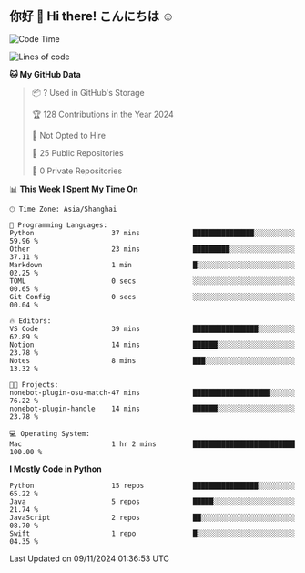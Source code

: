 ## 你好 👋 Hi there! こんにちは ☺️

<!--START_SECTION:waka-->
![Code Time](http://img.shields.io/badge/Code%20Time-25%20hrs%2044%20mins-blue)

![Lines of code](https://img.shields.io/badge/From%20Hello%20World%20I%27ve%20Written-8.6%20thousand%20lines%20of%20code-blue)

**🐱 My GitHub Data** 

> 📦 ? Used in GitHub's Storage 
 > 
> 🏆 128 Contributions in the Year 2024
 > 
> 🚫 Not Opted to Hire
 > 
> 📜 25 Public Repositories 
 > 
> 🔑 0 Private Repositories 
 > 
📊 **This Week I Spent My Time On** 

```text
🕑︎ Time Zone: Asia/Shanghai

💬 Programming Languages: 
Python                   37 mins             ███████████████░░░░░░░░░░   59.96 % 
Other                    23 mins             █████████░░░░░░░░░░░░░░░░   37.11 % 
Markdown                 1 min               █░░░░░░░░░░░░░░░░░░░░░░░░   02.25 % 
TOML                     0 secs              ░░░░░░░░░░░░░░░░░░░░░░░░░   00.65 % 
Git Config               0 secs              ░░░░░░░░░░░░░░░░░░░░░░░░░   00.04 % 

🔥 Editors: 
VS Code                  39 mins             ████████████████░░░░░░░░░   62.89 % 
Notion                   14 mins             ██████░░░░░░░░░░░░░░░░░░░   23.78 % 
Notes                    8 mins              ███░░░░░░░░░░░░░░░░░░░░░░   13.32 % 

🐱‍💻 Projects: 
nonebot-plugin-osu-match-47 mins             ███████████████████░░░░░░   76.22 % 
nonebot-plugin-handle    14 mins             ██████░░░░░░░░░░░░░░░░░░░   23.78 % 

💻 Operating System: 
Mac                      1 hr 2 mins         █████████████████████████   100.00 % 
```

**I Mostly Code in Python** 

```text
Python                   15 repos            ████████████████░░░░░░░░░   65.22 % 
Java                     5 repos             █████░░░░░░░░░░░░░░░░░░░░   21.74 % 
JavaScript               2 repos             ██░░░░░░░░░░░░░░░░░░░░░░░   08.70 % 
Swift                    1 repo              █░░░░░░░░░░░░░░░░░░░░░░░░   04.35 % 
```




 Last Updated on 09/11/2024 01:36:53 UTC
<!--END_SECTION:waka-->